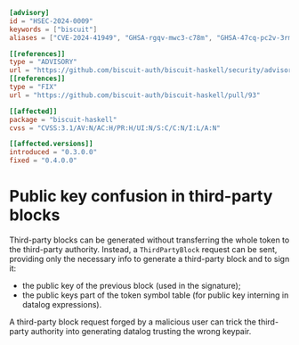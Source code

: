 ```toml
[advisory]
id = "HSEC-2024-0009"
keywords = ["biscuit"]
aliases = ["CVE-2024-41949", "GHSA-rgqv-mwc3-c78m", "GHSA-47cq-pc2v-3rmp"]

[[references]]
type = "ADVISORY"
url = "https://github.com/biscuit-auth/biscuit-haskell/security/advisories/GHSA-47cq-pc2v-3rmp"
[[references]]
type = "FIX"
url = "https://github.com/biscuit-auth/biscuit-haskell/pull/93"

[[affected]]
package = "biscuit-haskell"
cvss = "CVSS:3.1/AV:N/AC:H/PR:H/UI:N/S:C/C:N/I:L/A:N"

[[affected.versions]]
introduced = "0.3.0.0"
fixed = "0.4.0.0"
```

# Public key confusion in third-party blocks

Third-party blocks can be generated without transferring the whole token to the third-party authority. Instead, a `ThirdPartyBlock` request can be sent, providing only the necessary info to generate a third-party block and to sign it:

- the public key of the previous block (used in the signature);
- the public keys part of the token symbol table (for public key interning in datalog expressions).

A third-party block request forged by a malicious user can trick the third-party authority into generating datalog trusting the wrong keypair.
